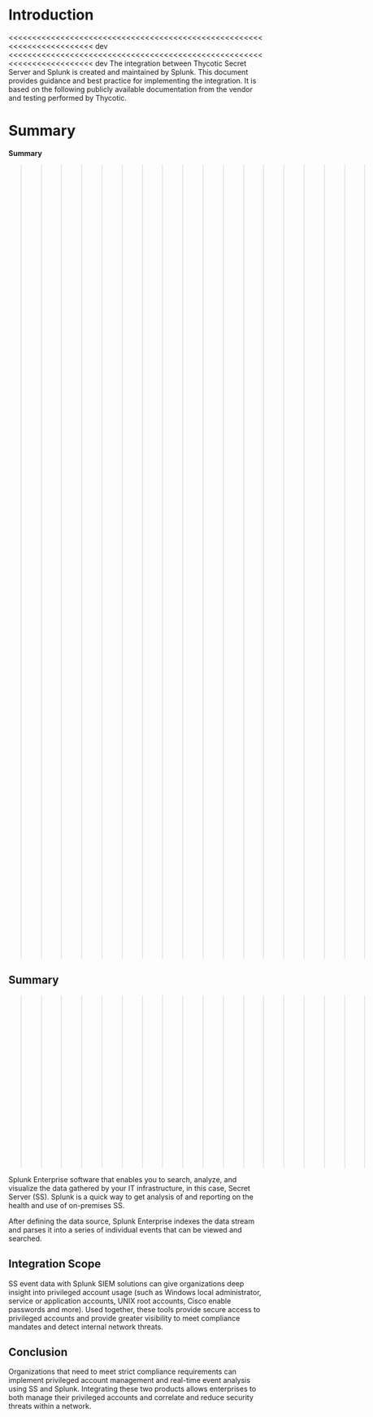 [title]: # (Splunk)
[tags]: # (introduction)
[priority]: # (1)
# Introduction

<<<<<<<<<<<<<<<<<<<<<<<<<<<<<<<<<<<<<<<<<<<<<<<<<<<<<<<<<<<<<<<<<<<<<<<< dev
<<<<<<<<<<<<<<<<<<<<<<<<<<<<<<<<<<<<<<<<<<<<<<<<<<<<<<<<<<<<<<<<<<<<<<<< dev
The integration between Thycotic Secret Server and Splunk is created and maintained by Splunk. This document provides guidance and best practice for implementing the integration. It is based on the following publicly available documentation from the vendor and testing performed by Thycotic.

**Summary**
========================================================================
__Summary__
>>>>>>>>>>>>>>>>>>>>>>>>>>>>>>>>>>>>>>>>>>>>>>>>>>>>>>>>>>>>>>>>>>>>>>>> el.dev.163057.splunk
========================================================================
## Summary
>>>>>>>>>>>>>>>>>>>>>>>>>>>>>>>>>>>>>>>>>>>>>>>>>>>>>>>>>>>>>>>>>>>>>>>> el.dev.163057.splunk

Splunk Enterprise software that enables you to search, analyze, and visualize
the data gathered by your IT infrastructure, in this case, Secret Server (SS).
Splunk is a quick way to get analysis of and reporting on the health and use of
on-premises SS.

After defining the data source, Splunk Enterprise indexes the data stream and
parses it into a series of individual events that can be viewed and searched.

## Integration Scope

SS event data with Splunk SIEM solutions can give organizations deep insight
into privileged account usage (such as Windows local administrator, service or
application accounts, UNIX root accounts, Cisco enable passwords and more). Used
together, these tools provide secure access to privileged accounts and provide
greater visibility to meet compliance mandates and detect internal network
threats.

## Conclusion

Organizations that need to meet strict compliance requirements can implement
privileged account management and real-time event analysis using SS and Splunk.
Integrating these two products allows enterprises to both manage their
privileged accounts and correlate and reduce security threats within a network.
